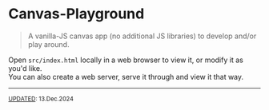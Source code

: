 # Canvas-Playground

> A vanilla-JS canvas app (no additional JS libraries) to develop and/or play around.

Open `src/index.html` locally in a web browser to view it, or modify it as you'd like.<br/>
You can also create a web server, serve it through and view it that way.

---

<sub><u>UPDATED</u>: 13.Dec.2024</sub>
